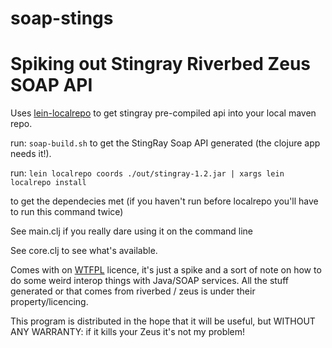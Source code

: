soap-stings
===========

# Spiking out Stingray Riverbed Zeus SOAP API

Uses [lein-localrepo](https://github.com/kumarshantanu/) to get stingray pre-compiled api into your local maven repo. 

run:
`soap-build.sh` to get the StingRay Soap API generated (the clojure app needs it!).

run:
`lein localrepo coords ./out/stingray-1.2.jar | xargs lein localrepo install`

to get the dependecies met (if you haven't run before localrepo you'll have to run this command twice)

See main.clj if you really dare using it on the command line

See core.clj to see what's available. 

Comes with on [WTFPL](http://www.wtfpl.net/) licence, it's just a spike and a sort of note on how to do some weird interop things with Java/SOAP services. All the stuff generated or that comes from riverbed / zeus is under their property/licencing. 

This program is distributed in the hope that it will be useful, but WITHOUT ANY WARRANTY: if it kills your Zeus it's not my problem!
